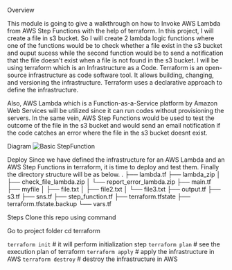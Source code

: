 Overview

This module is going to give a walkthrough on how to Invoke AWS Lambda from AWS Step Functions with the help of terraform. In this project, I will create a file in s3 bucket. So I will create 2 lambda logic functions where one of the functions would be to check whether a file exist in the s3 bucket and ouput sucess while the second function would be to send a notification that the file doesn't exist when a file is not found in the s3 bucket. I will be using terraform which is an Infrastructure as a Code. Terraform is an open-source infrastructure as code software tool. It allows building, changing, and versioning the infrastructure. Terraform uses a declarative approach to define the infrastructure.

Also, AWS Lambda which is a Function-as-a-Service platform by Amazon Web Services will be utilized since it can run codes without provisioning the servers. In the same vein, AWS Step Functions would be used to test the outcome of the file in the s3 bucket and would send an email notification if the code catches an error where the file in the s3 bucket doesnt exist.


Diagram
![Basic StepFunction](https://user-images.githubusercontent.com/34858886/171869449-2a35a652-b58b-4fea-9c57-6f06040aed34.png)

Deploy
Since we have defined the infrastructure for an AWS Lambda and an AWS Step Functions in terraform, it is time to deploy and test them. Finally the directory structure will be as below.
.
├── lambda.tf
├── lambda_zip
│   ├── check_file_lambda.zip
│   └── report_error_lambda.zip
├── main.tf
├── myfile
│   ├── file.txt
│   ├── file2.txt
│   └── file3.txt
├── output.tf
├── s3.tf
├── sns.tf
├── step_function.tf
├── terraform.tfstate
├── terraform.tfstate.backup
└── vars.tf

Steps
Clone this repo using command

Go to project folder
cd terraform


`terraform init`   # it will perform initialization step
`terraform plan`   # see the execution plan of terraform
`terraform apply`   # apply the infrastructure in AWS
`terraform destroy` # destroy the infrastructure in AWS
